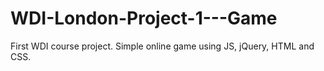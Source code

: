 # WDI-London-Project-1---Game
First WDI course project. Simple online game using JS, jQuery, HTML and CSS.

